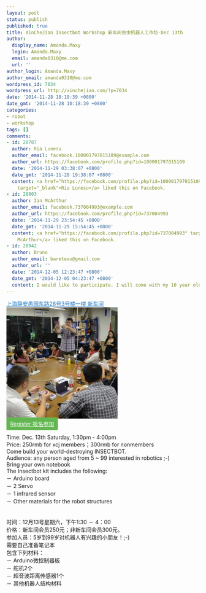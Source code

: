 ```yaml
---
layout: post
status: publish
published: true
title: XinCheJian Insectbot Workshop 新车间虫虫机器人工作坊-Dec 13th
author:
  display_name: Amanda.Maxy
  login: Amanda.Maxy
  email: amanda0310@me.com
  url: ''
author_login: Amanda.Maxy
author_email: amanda0310@me.com
wordpress_id: 7034
wordpress_url: http://xinchejian.com/?p=7034
date: '2014-11-28 18:18:39 +0800'
date_gmt: '2014-11-28 10:18:39 +0800'
categories:
- robot
- workshop
tags: []
comments:
- id: 28787
  author: Ria Lunesu
  author_email: facebook.100001797015109@example.com
  author_url: https://facebook.com/profile.php?id=100001797015109
  date: '2014-11-29 03:38:07 +0800'
  date_gmt: '2014-11-28 19:38:07 +0800'
  content: <a href="https://facebook.com/profile.php?id=100001797015109"
    target="_blank">Ria Lunesu</a> liked this on Facebook.
- id: 28803
  author: Ian McArthur
  author_email: facebook.737004993@example.com
  author_url: https://facebook.com/profile.php?id=737004993
  date: '2014-11-29 23:54:45 +0800'
  date_gmt: '2014-11-29 15:54:45 +0800'
  content: <a href="https://facebook.com/profile.php?id=737004993" target="_blank">Ian
    McArthur</a> liked this on Facebook.
- id: 28942
  author: Bruno
  author_email: bareteau@gmail.com
  author_url: ''
  date: '2014-12-05 12:23:47 +0800'
  date_gmt: '2014-12-05 04:23:47 +0800'
  content: I would like to participate. I will come with my 10 year old son.
---
```

<p><a style="color: #2578bf;" href="http://xinchejian.huodongxing.com/event/map/5244063275800" target="_blank">上海静安愚园东路28号3号楼一楼 新车间</a><br />
<a href="/uploads/2014/11/600_428078772.jpeg"><img src="/uploads/2014/11/600_428078772-290x290.jpeg" alt="600_428078772" width="290" height="290" class="aligncenter size-thumbnail wp-image-7038" /></a><br />
<a style="background-color:#62b651;color:white;border-radius:2px;cursor:pointer;font-size:14px;padding:8px 10px;" href="http://www.huodongxing.com/event/4258157163300" target="_blank" title="立即报名">Register 报名参加</a><br />
<!--:en--><br />
Time: Dec. 13th Saturday, 1:30pm - 4:00pm<br />
Price: 250rmb for xcj members；300rmb for nonmembers<br />
Come build your world-destroying INSECTBOT.<br />
Audience: any person aged from 5 ~ 99 interested in robotics ;-)<br />
Bring your own notebook<br />
The Insectbot kit includes the following:<br />
－ Arduino board<br />
－ 2 Servo<br />
－ 1 infrared sensor<br />
－ Other materials for the robot structures<br />
<!--:--><br />
<!--:zh--><br />
时间：12月13号星期六，下午1:30 － 4：00<br />
价格：新车间会员250元；非新车间会员300元。<br />
参加人员：5岁到99岁对机器人有兴趣的小朋友！;-)<br />
需要自己准备笔记本<br />
包含下列材料：<br />
－ Arduino微控制器板<br />
－ 舵机2个<br />
－ 超音波距离传感器1个<br />
－ 其他机器人结构材料<br />
<!--:--></p>

